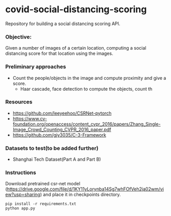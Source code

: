 # covid-social-distancing-scoring
Repository for building a social distancing scoring API.
 
### Objective: 
Given a number of images of a certain location, computing a social distancing score for that location using the images. 

### Preliminary approaches
- Count the people/objects in the image and compute proximity and give a score.
  - Haar cascade, face detection to compute the objects, count th
### Resources 
- https://github.com/leeyeehoo/CSRNet-pytorch
- https://www.cv-foundation.org/openaccess/content_cvpr_2016/papers/Zhang_Single-Image_Crowd_Counting_CVPR_2016_paper.pdf
- https://github.com/gjy3035/C-3-Framework
### Datasets to test(to be added further) 
- Shanghai Tech Dataset(Part A and Part B) 


### Instructions

Download pretrained csr-net model (https://drive.google.com/file/d/1KY11yLorynba14Sg7whFOfVeh2ja02wm/view?usp=sharing) and place it in checkpoints directory.
```
pip install -r requirements.txt
python app.py 
```
